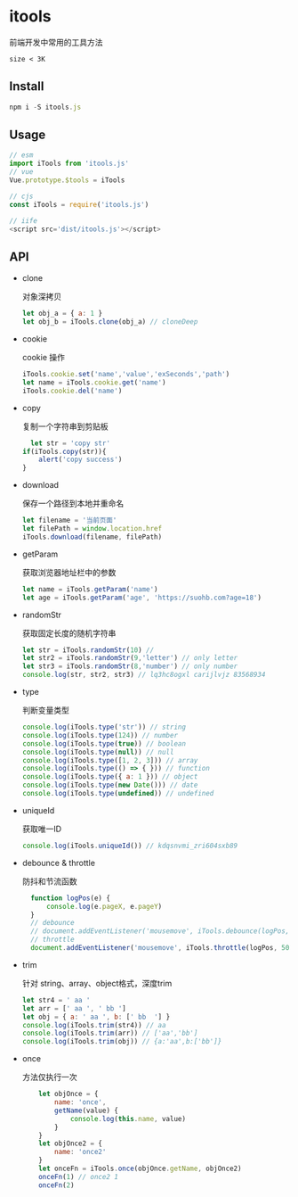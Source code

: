 # itools

前端开发中常用的工具方法

```
size < 3K
```

## Install

```javascript
npm i -S itools.js
```



## Usage

```javascript
// esm 
import iTools from 'itools.js'
// vue
Vue.prototype.$tools = iTools

// cjs
const iTools = require('itools.js')

// iife
<script src='dist/itools.js'></script>
```



## API

* clone 

  对象深拷贝

  ```javascript
  let obj_a = { a: 1 }
  let obj_b = iTools.clone(obj_a) // cloneDeep
  ```

* cookie

  cookie 操作

  ```javascript
  iTools.cookie.set('name','value','exSeconds','path')
  let name = iTools.cookie.get('name')
  iTools.cookie.del('name')
  ```

* copy

  复制一个字符串到剪贴板
  
  ```javascript
	let str = 'copy str'
  if(iTools.copy(str)){
      alert('copy success')
  }
  ```
  
* download

  保存一个路径到本地并重命名

  ```javascript
  let filename = '当前页面'
  let filePath = window.location.href
  iTools.download(filename, filePath)
  ```

* getParam

  获取浏览器地址栏中的参数

  ```javascript
  let name = iTools.getParam('name')
  let age = iTools.getParam('age', 'https://suohb.com?age=18')
  ```
  
* randomStr

  获取固定长度的随机字符串

  ```javascript
  let str = iTools.randomStr(10) // 
  let str2 = iTools.randomStr(9,'letter') // only letter
  let str3 = iTools.randomStr(8,'number') // only number
  console.log(str, str2, str3) // lq3hc8ogxl carijlvjz 83568934
  ```

* type

  判断变量类型

  ```javascript
  console.log(iTools.type('str')) // string
  console.log(iTools.type(124)) // number
  console.log(iTools.type(true)) // boolean
  console.log(iTools.type(null)) // null
  console.log(iTools.type([1, 2, 3])) // array
  console.log(iTools.type(() => { })) // function
  console.log(iTools.type({ a: 1 })) // object
  console.log(iTools.type(new Date())) // date
  console.log(iTools.type(undefined)) // undefined
  ```

* uniqueId

  获取唯一ID

  ```javascript
  console.log(iTools.uniqueId()) // kdqsnvmi_zri604sxb89
  ```

* debounce & throttle

  防抖和节流函数

  ```javascript
	function logPos(e) {
		console.log(e.pageX, e.pageY)
	}
	// debounce
	// document.addEventListener('mousemove', iTools.debounce(logPos, 500))
	// throttle
	document.addEventListener('mousemove', iTools.throttle(logPos, 500))
  ```
* trim

	针对 string、array、object格式，深度trim

	```javascript
	let str4 = ' aa '
	let arr = [' aa ', ' bb ']
	let obj = { a: ' aa ', b: [' bb  '] }
	console.log(iTools.trim(str4)) // aa
	console.log(iTools.trim(arr)) // ['aa','bb']
	console.log(iTools.trim(obj)) // {a:'aa',b:['bb']}
	```
  
* once

	方法仅执行一次

	```javascript
		let objOnce = {
			name: 'once',
			getName(value) {
				console.log(this.name, value)
			}
		}
		let objOnce2 = {
			name: 'once2'
		}
		let onceFn = iTools.once(objOnce.getName, objOnce2)
		onceFn(1) // once2 1
		onceFn(2)
	```
  

